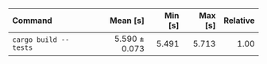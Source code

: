 | Command | Mean [s] | Min [s] | Max [s] | Relative |
|:---|---:|---:|---:|---:|
| `cargo build --tests` | 5.590 ± 0.073 | 5.491 | 5.713 | 1.00 |
